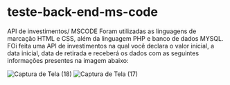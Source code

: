# teste-back-end-ms-code
API de investimentos/ MSCODE
Foram utilizadas as linguagens de marcação HTML e CSS, além da linguagem PHP e banco de dados MYSQL. FOi feita uma API de investimentos na qual você declara o valor inicial, a data inicial, data de retirada e receberá os dados com as seguintes informações presentes na imagem abaixo:  


![Captura de Tela (18)](https://github.com/AndreBredofw/teste-back-end-ms-code/assets/90481786/f2fb180a-e942-4184-9d9f-65a7ee9966a4)
![Captura de Tela (17)](https://github.com/AndreBredofw/teste-back-end-ms-code/assets/90481786/b872acf4-7b6c-4002-b340-7b7b641b4480)
